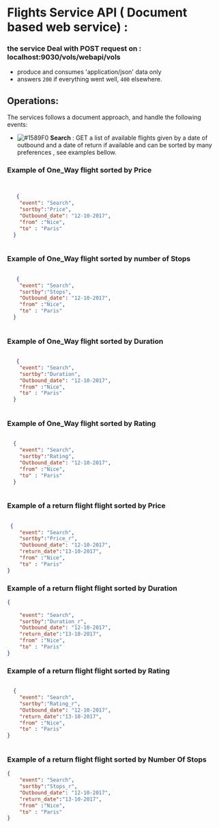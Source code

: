 # Flights Service API ( Document based web service) :


### the service Deal with POST request on : localhost:9030/vols/webapi/vols 
 - produce and consumes 'application/json' data only 
 - answers `200` if everything went well, `400` elsewhere.

## Operations: 

The services follows a document approach, and handle the following events:


- ![#1589F0](https://placehold.it/15/1589F0/000000?text=+) **Search** : GET a list of available flights given by a date of outbound and a date of return if available and can be sorted by many preferences , see examples bellow.


### Example of One_Way flight sorted by Price  

```json

  
   {
	"event": "Search",
	"sortby":"Price",
	"Outbound_date": "12-10-2017",
	"from" :"Nice",
	"to" : "Paris"
  }
 
```

### Example of One_Way flight sorted by number of Stops 

```json

   {
	"event": "Search",
	"sortby":"Stops",
	"Outbound_date": "12-10-2017",
	"from" :"Nice",
	"to" : "Paris"
  }
 
```
### Example of One_Way flight sorted by Duration 

```json

   {
	"event": "Search",
	"sortby":"Duration",
	"Outbound_date": "12-10-2017",
	"from" :"Nice",
	"to" : "Paris"
  }
 
```
### Example of One_Way flight sorted by Rating 

```json

  {
	"event": "Search",
	"sortby":"Rating",
	"Outbound_date": "12-10-2017",
	"from" :"Nice",
	"to" : "Paris"
  }
 
```
### Example of a return flight flight sorted by Price 


```json

 {
	"event": "Search",
	"sortby":"Price_r",
	"Outbound_date": "12-10-2017",
	"return_date":"13-10-2017",
	"from" :"Nice",
	"to" : "Paris"
}
```
### Example of a return flight flight sorted by Duration 

```json
{
	
	"event": "Search",
	"sortby":"Duration_r",
	"Outbound_date": "12-10-2017",
	"return_date":"13-10-2017",
	"from" :"Nice",
	"to" : "Paris"
}

```
### Example of a return flight flight sorted by Rating 

```json

  {
	"event": "Search",
	"sortby":"Rating_r",
	"Outbound_date": "12-10-2017",
	"return_date":"13-10-2017",
	"from" :"Nice",
	"to" : "Paris"
}
 
```
### Example of a return flight flight sorted by Number Of Stops 

```json
{
	"event": "Search",
	"sortby":"Stops_r",
	"Outbound_date": "12-10-2017",
	"return_date":"13-10-2017",
	"from" :"Nice",
	"to" : "Paris"
}

```
